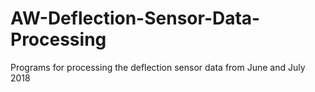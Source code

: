 # AW-Deflection-Sensor-Data-Processing
Programs for processing the deflection sensor data from June and July 2018
